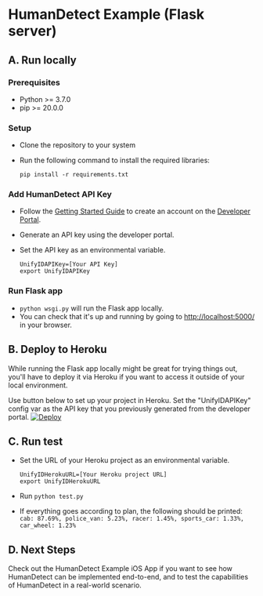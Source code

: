 # HumanDetect Example (Flask server)

## A. Run locally

### Prerequisites

* Python >= 3.7.0
* pip >= 20.0.0

### Setup

* Clone the repository to your system
* Run the following command to install the required libraries:

  ```
  pip install -r requirements.txt
  ```

### Add HumanDetect API Key

* Follow the [Getting Started Guide](https://developer.unify.id/docs/get-started/) to create an account on the [Developer Portal](https://dashboard.unify.id/account/sign-up).
* Generate an API key using the developer portal.
* Set the API key as an environmental variable.

  ```
  UnifyIDAPIKey=[Your API Key]
  export UnifyIDAPIKey
  ```

### Run Flask app

* `python wsgi.py` will run the Flask app locally.
* You can check that it's up and running by going to <http://localhost:5000/> in your browser.

## B. Deploy to Heroku

While running the Flask app locally might be great for trying things out, you'll have to deploy it via Heroku if you want to access it outside of your local environment.

Use button below to set up your project in Heroku. Set the "UnifyIDAPIKey" config var as the API key that you previously generated from the developer portal.
[![Deploy](https://www.herokucdn.com/deploy/button.svg)](https://heroku.com/deploy?template=https://github.com/UnifyID/humandetect-sample-flask/tree/dev)

## C. Run test

* Set the URL of your Heroku project as an environmental variable.

  ```
  UnifyIDHerokuURL=[Your Heroku project URL]
  export UnifyIDHerokuURL
  ```

* Run `python test.py`
* If everything goes according to plan, the following should be printed: `cab: 87.69%, police_van: 5.23%, racer: 1.45%, sports_car: 1.33%, car_wheel: 1.23%`

## D. Next Steps
Check out the HumanDetect Example iOS App if you want to see how HumanDetect can be implemented end-to-end, and to test the capabilities of HumanDetect in a real-world scenario.
